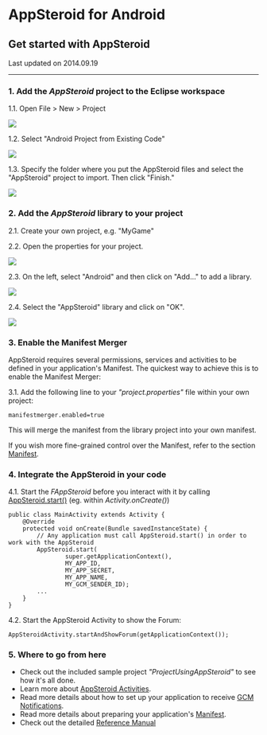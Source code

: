 
# AppSteroid for Android

## Get started with AppSteroid

Last updated on 2014.09.19

---

### 1. Add the *AppSteroid* project to the Eclipse workspace
    
1.1. Open File > New > Project

![](../Images/eclipse_new_project.png)

1.2. Select "Android Project from Existing Code"

![](../Images/eclipse_project_from_source.png)

1.3. Specify the folder where you put the AppSteroid files and select the "AppSteroid" project to import. Then click 
"Finish."

![](../Images/eclipse_import_projects.png)


### 2. Add the *AppSteroid* library to your project

2.1. Create your own project, e.g. "MyGame"

2.2. Open the properties for your project. 

![](../Images/eclipse_project_properties.png)

2.3. On the left, select "Android" and then click on "Add..." to add a library.

![](../Images/eclipse_add_library.png)

2.4. Select the "AppSteroid" library and click on "OK".

![](../Images/eclipse_select_library.png)


### 3. Enable the Manifest Merger

AppSteroid requires several permissions, services and activities to be defined in your application's Manifest. The quickest way to achieve this is to enable the Manifest Merger:

3.1. Add the following line to your *"project.properties"* file within your own project:

    manifestmerger.enabled=true

This will merge the manifest from the library project into your own manifest.

If you wish more fine-grained control over the Manifest, refer to the section [Manifest](Manifest.md).


### 4. Integrate the AppSteroid in your code

4.1. Start the *FAppSteroid* before you interact with it by calling [AppSteroid.start()](../ReferenceManual/AndroidSDK.md#com_fresvii_AppSteroid_void_start_Context_String_String_String_String) (eg. within *Activity.onCreate()*)

    public class MainActivity extends Activity {
        @Override
        protected void onCreate(Bundle savedInstanceState) {
            // Any application must call AppSteroid.start() in order to work with the AppSteroid
            AppSteroid.start(
                    super.getApplicationContext(),
                    MY_APP_ID,
                    MY_APP_SECRET,
                    MY_APP_NAME,
                    MY_GCM_SENDER_ID);
            ...
        }
    }

4.2. Start the AppSteroid Activity to show the Forum:

    AppSteroidActivity.startAndShowForum(getApplicationContext());


### 5. Where to go from here

- Check out the included sample project *"ProjectUsingAppSteroid"* to see how it's all done.
- Learn more about [AppSteroid Activities](AppSteroidActivities.md).
- Read more details about how to set up your application to receive  [GCM Notifications](GcmNotifications.md).
- Read more details about preparing your application's [Manifest](Manifest.md).
- Check out the detailed [Reference Manual](../ReferenceManual/AndroidSDK.md)


